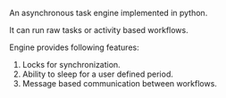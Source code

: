 An asynchronous task engine implemented in python.

It can run raw tasks or activity based workflows.

Engine provides following features:
<ol>
  <li>Locks for synchronization.</li>
  <li>Ability to sleep for a user defined period.</li>
  <li>Message based communication between workflows.</li>
</ol>
